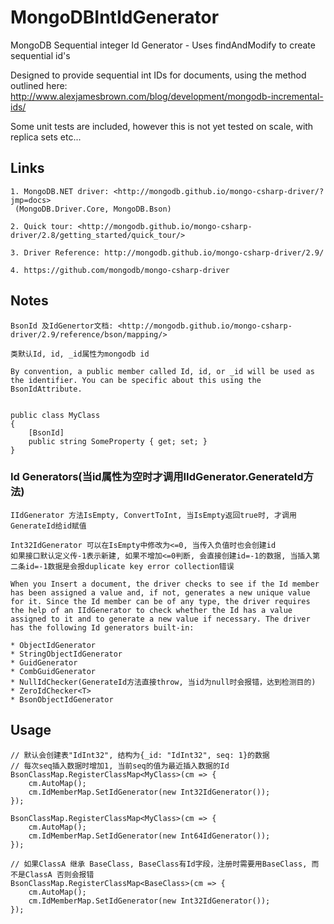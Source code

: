 MongoDBIntIdGenerator
=====================

MongoDB Sequential integer Id Generator - Uses findAndModify to create sequential id's

Designed to provide sequential int IDs for documents, using the method outlined here: <http://www.alexjamesbrown.com/blog/development/mongodb-incremental-ids/>

Some unit tests are included, however this is not yet tested on scale, with replica sets etc...

## Links
    1. MongoDB.NET driver: <http://mongodb.github.io/mongo-csharp-driver/?jmp=docs>
     (MongoDB.Driver.Core, MongoDB.Bson)

    2. Quick tour: <http://mongodb.github.io/mongo-csharp-driver/2.8/getting_started/quick_tour/>

    3. Driver Reference: http://mongodb.github.io/mongo-csharp-driver/2.9/

    4. https://github.com/mongodb/mongo-csharp-driver

## Notes
    BsonId 及IdGenertor文档: <http://mongodb.github.io/mongo-csharp-driver/2.9/reference/bson/mapping/>

    类默认Id, id, _id属性为mongodb id

    By convention, a public member called Id, id, or _id will be used as the identifier. You can be specific about this using the BsonIdAttribute.


    public class MyClass 
    {
        [BsonId]
        public string SomeProperty { get; set; }
    }

### Id Generators(当id属性为空时才调用IIdGenerator.GenerateId方法)

    IIdGenerator 方法IsEmpty, ConvertToInt, 当IsEmpty返回true时, 才调用GenerateId给id赋值

    Int32IdGenerator 可以在IsEmpty中修改为<=0, 当传入负值时也会创建id
    如果接口默认定义传-1表示新建, 如果不增加<=0判断, 会直接创建id=-1的数据, 当插入第二条id=-1数据是会报duplicate key error collection错误

    When you Insert a document, the driver checks to see if the Id member has been assigned a value and, if not, generates a new unique value for it. Since the Id member can be of any type, the driver requires the help of an IIdGenerator to check whether the Id has a value assigned to it and to generate a new value if necessary. The driver has the following Id generators built-in:

    * ObjectIdGenerator
    * StringObjectIdGenerator
    * GuidGenerator
    * CombGuidGenerator
    * NullIdChecker(GenerateId方法直接throw, 当id为null时会报错，达到检测目的)
    * ZeroIdChecker<T>
    * BsonObjectIdGenerator

## Usage

    // 默认会创建表"IdInt32", 结构为{_id: "IdInt32", seq: 1}的数据
    // 每次seq插入数据时增加1, 当前seq的值为最近插入数据的Id
    BsonClassMap.RegisterClassMap<MyClass>(cm => {
        cm.AutoMap();
        cm.IdMemberMap.SetIdGenerator(new Int32IdGenerator());
    });

	BsonClassMap.RegisterClassMap<MyClass>(cm => {
        cm.AutoMap();
        cm.IdMemberMap.SetIdGenerator(new Int64IdGenerator());
    });

    // 如果ClassA 继承 BaseClass, BaseClass有Id字段，注册时需要用BaseClass, 而不是ClassA 否则会报错
    BsonClassMap.RegisterClassMap<BaseClass>(cm => {
        cm.AutoMap();
        cm.IdMemberMap.SetIdGenerator(new Int32IdGenerator());
    });
